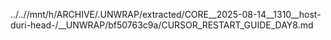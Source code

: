 ../..//mnt/h/ARCHIVE/.UNWRAP/extracted/CORE__2025-08-14__1310__host-duri-head-/__UNWRAP/bf50763c9a/CURSOR_RESTART_GUIDE_DAY8.md